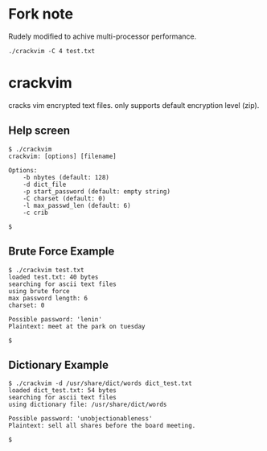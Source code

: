 # Fork note

Rudely modified to achive multi-processor performance.

```
./crackvim -C 4 test.txt
```

crackvim
========

cracks vim encrypted text files. only supports default encryption level (zip).


Help screen
-----------

    $ ./crackvim
    crackvim: [options] [filename]
    
    Options:
    	-b nbytes (default: 128)
    	-d dict_file
    	-p start_password (default: empty string)
    	-C charset (default: 0)
    	-l max_passwd_len (default: 6)
    	-c crib
    
    $


Brute Force Example
-------------------

    $ ./crackvim test.txt
    loaded test.txt: 40 bytes
    searching for ascii text files
    using brute force
    max password length: 6
    charset: 0
    
    Possible password: 'lenin'
    Plaintext: meet at the park on tuesday
    
    $


Dictionary Example
------------------

    $ ./crackvim -d /usr/share/dict/words dict_test.txt
    loaded dict_test.txt: 54 bytes
    searching for ascii text files
    using dictionary file: /usr/share/dict/words
    
    Possible password: 'unobjectionableness'
    Plaintext: sell all shares before the board meeting.
    
    $
